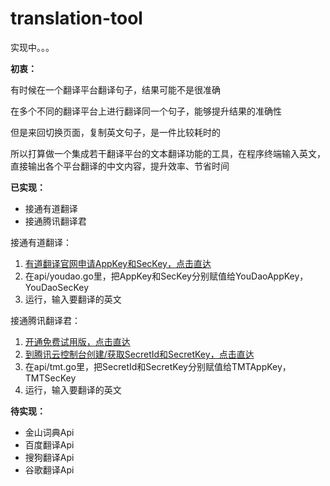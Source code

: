# translation-tool

实现中。。。

**初衷：**

有时候在一个翻译平台翻译句子，结果可能不是很准确

在多个不同的翻译平台上进行翻译同一个句子，能够提升结果的准确性

但是来回切换页面，复制英文句子，是一件比较耗时的

所以打算做一个集成若干翻译平台的文本翻译功能的工具，在程序终端输入英文，
直接输出各个平台翻译的中文内容，提升效率、节省时间

**已实现：**
* 接通有道翻译
* 接通腾讯翻译君

接通有道翻译：
1. [有道翻译官网申请AppKey和SecKey，点击直达](https://ai.youdao.com/doc.s#guide)
2. 在api/youdao.go里，把AppKey和SecKey分别赋值给YouDaoAppKey，YouDaoSecKey
3. 运行，输入要翻译的英文

接通腾讯翻译君：
1. [开通免费试用版，点击直达](https://fanyi.qq.com/translateapi)
2. [到腾讯云控制台创建/获取SecretId和SecretKey，点击直达](https://console.cloud.tencent.com/cam/capi)
3. 在api/tmt.go里，把SecretId和SecretKey分别赋值给TMTAppKey，TMTSecKey
4. 运行，输入要翻译的英文

**待实现：**
* 金山词典Api
* 百度翻译Api
* 搜狗翻译Api
* 谷歌翻译Api